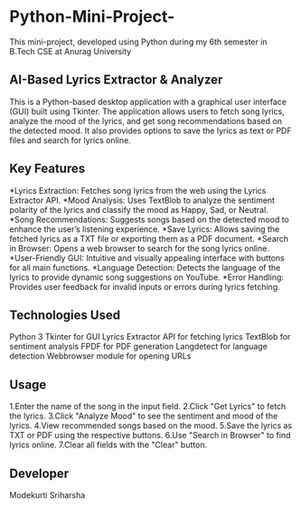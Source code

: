 # Python-Mini-Project-
This mini-project, developed using Python during my 6th semester in B.Tech CSE at Anurag University

**AI-Based Lyrics Extractor & Analyzer**
-----------------------------------------
This is a Python-based desktop application with a graphical user interface (GUI) built using Tkinter. The application allows users to fetch song lyrics, analyze the mood of the lyrics, and get song recommendations based on the detected mood. It also provides options to save the lyrics as text or PDF files and search for lyrics online.

Key Features
-----------------
*Lyrics Extraction: Fetches song lyrics from the web using the Lyrics Extractor API.
*Mood Analysis: Uses TextBlob to analyze the sentiment polarity of the lyrics and classify the mood as Happy, Sad, or Neutral.
*Song Recommendations: Suggests songs based on the detected mood to enhance the user’s listening experience.
*Save Lyrics: Allows saving the fetched lyrics as a TXT file or exporting them as a PDF document.
*Search in Browser: Opens a web browser to search for the song lyrics online.
*User-Friendly GUI: Intuitive and visually appealing interface with buttons for all main functions.
*Language Detection: Detects the language of the lyrics to provide dynamic song suggestions on YouTube.
*Error Handling: Provides user feedback for invalid inputs or errors during lyrics fetching.

Technologies Used
------------------
Python 3
Tkinter for GUI
Lyrics Extractor API for fetching lyrics
TextBlob for sentiment analysis
FPDF for PDF generation
Langdetect for language detection
Webbrowser module for opening URLs

Usage
------
1.Enter the name of the song in the input field. 
2.Click "Get Lyrics" to fetch the lyrics.
3.Click "Analyze Mood" to see the sentiment and mood of the lyrics.
4.View recommended songs based on the mood.
5.Save the lyrics as TXT or PDF using the respective buttons.
6.Use "Search in Browser" to find lyrics online.
7.Clear all fields with the "Clear" button.

Developer
----------
Modekurti Sriharsha
